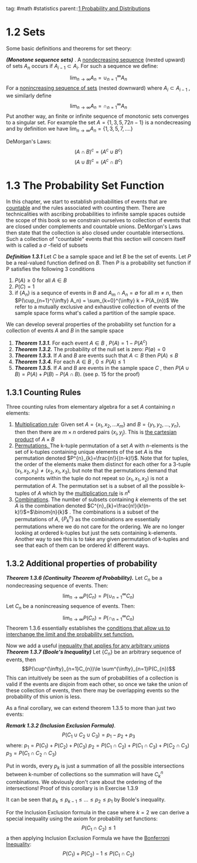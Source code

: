 tag: #math #statistics 
parent::[1 Probability and Distributions](1%20Probability%20and%20Distributions.md)


# 1.2 Sets
Some basic definitions and theorems for set theory:

***(Monotone sequence sets)*** . A <u>nondecreasing sequence</u> (nested upward) of sets $A_n$ occurs if $A_{i-1} \subset A_i$. For such a sequence we define:
$$\lim_{ n \to \infty }A_{n}=\cup^{\infty}_{n=1}A_{n} $$
For a <u>nonincreasing sequence of sets</u> (nested downward) where $A_{i} \subset A_{i-1}$ , we similarly define
$$\lim_{ n \to \infty }A_{n}=\cap^{\infty}_{n=1}A_{n} $$
Put another way, an finite or infinite sequence of monotonic sets converges to a singular set. For example the set $A = \{1,3,5,7 2n-1\}$ is a nondecreasing and by definition we have $\lim_{ n \to \infty }A_{n}= \{1,3,5, 7,....\}$ 

DeMorgan's Laws:
$$(A\cap B)^c=(A^c \cup B^c)$$
$$(A \cup B)^c = (A^c \cap B^c)$$ 
# 1.3 The Probability Set Function

In this chapter, we start to establish probabilities of events that are [countable](1.5%20Cardinality.md) and the rules associated with counting them. There are technicalities with ascribing probabilities to infinite sample spaces outside the scope of this book so we constrain ourselves to collection of events that are closed under complements and countable unions. DeMorgan's Laws then state that the collection is also closed under countable intersections. Such a collection of "countable" events that this section will concern itself with is called a $\sigma$ -field of subsets

***Definition 1.3.1*** Let $C$ be a sample space and let $B$ be the set of events. Let $P$ be a real-valued function defined on $B$. Then $P$ is a probability set function if P satisfies the following 3 conditions
1. $P(A)\ge 0$ for all $A \in B$ 
2. $P(C) = 1$
3. if $\{A_n\}$ is a sequnce of events in $B$ and $A_m \cap A_n = \emptyset$ for all $m \ne n$, then $P(\cup_{n=1}^{\infty} A_n) = \sum_{k=0}^{\infty} k = P(A_{n})$ 
We refer to a mutually exclusive and exhaustive collection of events of the sample space forms what's called a partition of the sample space.

We can develop several properties of the probability set function for a collection of events $A$ and $B$ in the sample space
1) ***Theorem 1.3.1.*** For each event $A \in B$ , $P(A) = 1- P(A^c)$ 
2) ***Theorem 1.3.2.*** The probability of the null set is zero: $P(\emptyset)=0$ 
3) ***Theorem 1.3.3.*** If $A$ and $B$ are events such that $A\subset B$ then $P(A) \le B$ 
4) ***Theorem 1.3.4.*** For each $A \in B$ , $0 \le P(A) \le 1$ 
5) ***Theorem 1.3.5.*** If $A$ and $B$ are events in the sample space $C$ , then $P(A \cup B)=P(A)+P(B)-P(A\cap B)$. (see p. 15 for the proof)

## 1.3.1 Counting Rules
Three counting rules from elementary algebra for a set $A$ containing $n$ elements:
1) <u>Multiplication rule</u>: Given set $A= \{x_1, x_2,...x_{m}\}$ and $B=\{y_1,y_2,..., y_n\}$, then then there are $m \times n$ ordered pairs $(x_i, y_j)$. This is [the cartesian product](1%20Real%20Numbers.md) of $A \times B$ 
2) <u>Permutations. </u>The k-tuple permutation of a set $A$ with $n$-elements is the set of k-tuples containing unique elements of the set $A$  is the permutation denoted $P^{n}_{k}=\frac{n!}{(n-k)!}$. Note that for tuples, the order of the elements make them distinct for each other for a 3-tuple $(x_1,x_2,x_3) \ne (x_2, x_1, x_3)$, but note that the permutations demand that components within the tuple do not repeat so $(x_1,x_1, x_2)$ is not a permutation of $A$. The permutation set is a subset of all the possible k-tuples of $A$ which by the <u>multiplication rule</u> is $n^k$ 
3) <u>Combinations</u>. The number of subsets containing $k$ elements of the set $A$ is the combination denoted $C^{n}_{k}=\frac{n!}{k!(n-k)!}$=$\binom{n}{k}$ . The combinations is a subset of the permutations of $A$,  $\{P^{n}_{k}\}$ as the combinations are essentially permutations where we do not care for the ordering. We are no longer looking at ordered k-tuples but just the sets containing k-elements. Another way to see this is to take any given permutation of k-tuples and see that each of them can be ordered $k!$ different ways.
## 1.3.2 Additional properties of probability
***Theorem 1.3.6 (Continuity Theorem of Probability).*** Let ${C_n}$ be a nondecreasing sequence of events. Then:
$$\lim_{ n \to \infty } P(C_{n})=P(\cup^{\infty}_{n=1}C_{n}) $$
Let ${C_n}$ be a nonincreasing sequence of events. Then:
$$\lim_{ n \to \infty } P(C_{n})=P(\cap^{\infty}_{n=1}C_{n})$$
Theorem 1.3.6 essentially establishes the <u>conditions that allow us to interchange the limit and the probability set function.</u>

Now we add a useful <u>inequality that applies for any arbitrary unions</u>
***Theorem 1.3.7 (Boole's Inequality)*** Let $\{C_n\}$ be an arbitrary sequence of events, then
$$P(\cup^{\infty}_{n=1}C_{n})\le \sum^{\infty}_{n=1}P(C_{n})$$
This can intuitively be seen as the sum of probabilities of a collection is valid if the events are disjoin from each other, so once we take the union of these collection of events, then there may be overlapping events so the probability of this union is less.

As a final corollary, we can extend theorem 1.3.5 to more than just two events: 

***Remark 1.3.2 (Inclusion Exclusion Formula)***. 
$$P(C_{1}\cup C_{2} \cup C_{3})=p_{1}-p_{2}+p_{3}$$
where:
$p_{1} = P(C_{1})+ P(C_2)+P(C_3)$
$p_2 = P(C_1 \cap C_2) + P(C_1 \cap C_3) + P(C_2\cap C_3)$
$p_3 = P(C_1 \cap C_2 \cap C_{3})$

Put in words, every $p_k$ is just a summation of all the possible intersections between k-number of collections so the summation will have $C^n_k$ combinations. We obviously don't care about the ordering of the intersections! Proof of this corollary is in Exercise 1.3.9

It can be seen that $p_k\le p_{k-1} \le \dots \le p_2 \le p_1$ by Boole's inequality. 

For the Inclusion Exclusion formula in the case where $k=2$ we can derive a special inequality using the axiom for probability set functions:
$$P(C_1 \cap C_2) \le 1$$
a then applying Inclusion Exclusion Formula we have the <u>Bonferroni Inequality</u>:
$$P(C_1)+P(C_2)-1 \le P(C_1 \cap C_2)$$

